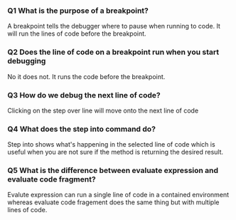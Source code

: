 ### Q1 What is the purpose of a breakpoint?
A breakpoint tells the debugger where to pause when running to code. It will run the lines of code before the breakpoint.

### Q2 Does the line of code on a breakpoint run when you start debugging
No it does not. It runs the code before the breakpoint.

### Q3 How do we debug the next line of code?
Clicking on the step over line will move onto the next line of code

### Q4 What does the step into command do?
Step into shows what's happening in the selected line of code which is useful when you are not sure if the method is returning the desired result.

### Q5 What is the difference between evaluate expression and evaluate code fragment?
Evalute expression can run a single line of code in a contained environment whereas evaluate code fragement does the same thing but with multiple lines of code.

